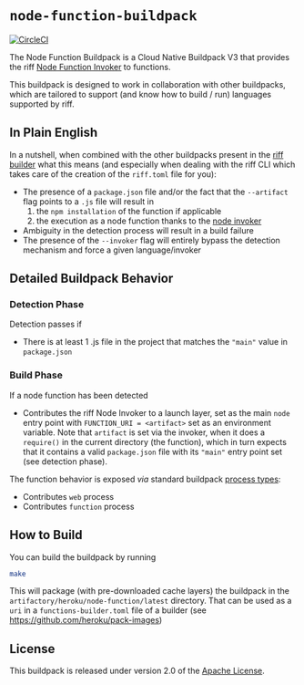 # `node-function-buildpack`

[![CircleCI](https://circleci.com/gh/heroku/node-function-buildpack.svg?style=svg)](https://circleci.com/gh/heroku/node-function-buildpack)

The Node Function Buildpack is a Cloud Native Buildpack V3 that provides the riff [Node Function Invoker](https://github.com/projectriff/node-function-invoker) to functions.

This buildpack is designed to work in collaboration with other buildpacks, which are tailored to
support (and know how to build / run) languages supported by riff.

## In Plain English

In a nutshell, when combined with the other buildpacks present in the [riff builder](https://github.com/projectriff/builder) what this means (and especially when dealing with the riff CLI which takes care of the creation of the `riff.toml` file for you):

- The presence of a `package.json` file and/or the fact that the `--artifact` flag points to a `.js` file will result in
  1. the `npm installation` of the function if applicable
  2. the execution as a node function thanks to the [node invoker](https://github.com/projectriff/node-function-invoker)
- Ambiguity in the detection process will result in a build failure
- The presence of the `--invoker` flag will entirely bypass the detection mechanism and force a given language/invoker

## Detailed Buildpack Behavior

### Detection Phase

Detection passes if

- There is at least 1 .js file in the project that matches the `"main"` value in `package.json`

### Build Phase

If a node function has been detected

- Contributes the riff Node Invoker to a launch layer, set as the main `node` entry point with `FUNCTION_URI = <artifact>` set as an environment variable.
  Note that `artifact` is set via the invoker, when it does a `require()` in the current directory (the function), which in turn expects that it contains 
  a valid `package.json` file with its `"main"` entry point set (see detection phase).

The function behavior is exposed _via_ standard buildpack [process types](https://github.com/buildpack/spec/blob/master/buildpack.md#launch):

- Contributes `web` process
- Contributes `function` process

## How to Build

You can build the buildpack by running

```bash
make
```

This will package (with pre-downloaded cache layers) the buildpack in the
`artifactory/heroku/node-function/latest` directory. That can be used as a `uri` in a `functions-builder.toml`
file of a builder (see https://github.com/heroku/pack-images)

## License

This buildpack is released under version 2.0 of the [Apache License](https://www.apache.org/licenses/LICENSE-2.0).
